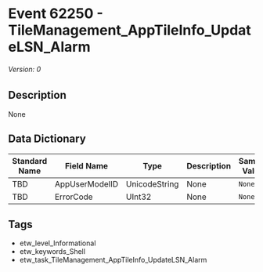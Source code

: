 # Event 62250 - TileManagement_AppTileInfo_UpdateLSN_Alarm
###### Version: 0

## Description
None

## Data Dictionary
|Standard Name|Field Name|Type|Description|Sample Value|
|---|---|---|---|---|
|TBD|AppUserModelID|UnicodeString|None|`None`|
|TBD|ErrorCode|UInt32|None|`None`|

## Tags
* etw_level_Informational
* etw_keywords_Shell
* etw_task_TileManagement_AppTileInfo_UpdateLSN_Alarm